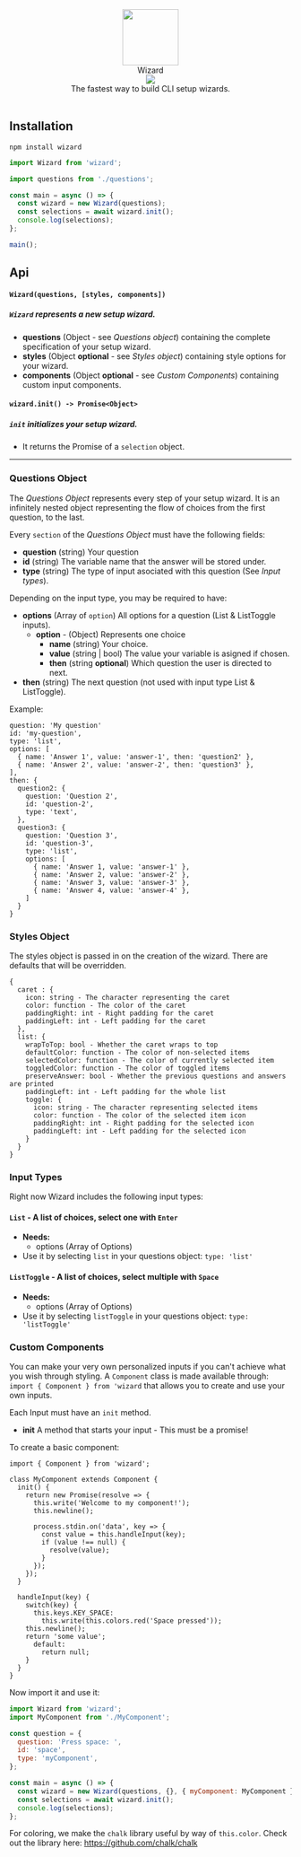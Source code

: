 <div align="center">
<img src="https://bit.ly/2CmaW7u" width="100" height="auto"  />
<br>
Wizard
<br>
<img src="https://media.giphy.com/media/cYeQv0qqTYvB7NvAvA/giphy.gif" />
<br>
The fastest way to build CLI setup wizards.
</div>
<br>

## Installation

`npm install wizard`

```javascript
import Wizard from 'wizard';

import questions from './questions';

const main = async () => {
  const wizard = new Wizard(questions);
  const selections = await wizard.init();
  console.log(selections);
};

main();
```

## Api

#### `Wizard(questions, [styles, components])`

##### `Wizard` represents a new setup wizard.

- **questions** (Object - see _Questions object_) containing the complete specification of your setup wizard.
- **styles** (Object **optional** - see _Styles object_) containing style options for your wizard.
- **components** (Object **optional** - see _Custom Components_) containing custom input components.

#### `wizard.init() -> Promise<Object>`

##### `init` initializes your setup wizard.

- It returns the Promise of a `selection` object.

---

### Questions Object

The _Questions Object_ represents every step of your setup wizard. It is an infinitely nested object representing the flow of choices from the first question, to the last.

Every `section` of the _Questions Object_ must have the following fields:

- **question** (string) Your question
- **id** (string) The variable name that the answer will be stored under.
- **type** (string) The type of input asociated with this question (See _Input types_).

Depending on the input type, you may be required to have:

- **options** (Array of `option`) All options for a question (List & ListToggle inputs).
  - **option** - (Object) Represents one choice
    - **name** (string) Your choice.
    - **value** (string | bool) The value your variable is asigned if chosen.
    - **then** (string **optional**) Which question the user is directed to next.
- **then** (string) The next question (not used with input type List & ListToggle).

Example:

```
question: 'My question'
id: 'my-question',
type: 'list',
options: [
  { name: 'Answer 1', value: 'answer-1', then: 'question2' },
  { name: 'Answer 2', value: 'answer-2', then: 'question3' },
],
then: {
  question2: {
    question: 'Question 2',
    id: 'question-2',
    type: 'text',
  },
  question3: {
    question: 'Question 3',
    id: 'question-3',
    type: 'list',
    options: [
      { name: 'Answer 1, value: 'answer-1' },
      { name: 'Answer 2, value: 'answer-2' },
      { name: 'Answer 3, value: 'answer-3' },
      { name: 'Answer 4, value: 'answer-4' },
    ]
  }
}
```

### Styles Object

The styles object is passed in on the creation of the wizard. There are defaults that will be overridden.

```
{
  caret : {
    icon: string - The character representing the caret
    color: function - The color of the caret
    paddingRight: int - Right padding for the caret
    paddingLeft: int - Left padding for the caret
  },
  list: {
    wrapToTop: bool - Whether the caret wraps to top
    defaultColor: function - The color of non-selected items
    selectedColor: function - The color of currently selected item
    toggledColor: function - The color of toggled items
    preserveAnswer: bool - Whether the previous questions and answers are printed
    paddingLeft: int - Left padding for the whole list
    toggle: {
      icon: string - The character representing selected items
      color: function - The color of the selected item icon
      paddingRight: int - Right padding for the selected icon
      paddingLeft: int - Left padding for the selected icon
    }
  }
}
```

### Input Types

Right now Wizard includes the following input types:

#### `List` - A list of choices, select one with `Enter`

- **Needs:**
  - options (Array of Options)
- Use it by selecting `list` in your questions object: `type: 'list'`

#### `ListToggle` - A list of choices, select multiple with `Space`

- **Needs:**
  - options (Array of Options)
- Use it by selecting `listToggle` in your questions object: `type: 'listToggle'`

### Custom Components

You can make your very own personalized inputs if you can't achieve what you wish through styling. A `Component` class is made available through: `import { Component } from 'wizard` that allows you to create and use your own inputs.

Each Input must have an `init` method.

- **init** A method that starts your input - This must be a promise!

To create a basic component:

```
import { Component } from 'wizard';

class MyComponent extends Component {
  init() {
    return new Promise(resolve => {
      this.write('Welcome to my component!');
      this.newline();

      process.stdin.on('data', key => {
        const value = this.handleInput(key);
        if (value !== null) {
          resolve(value);
        }
      });
    });
  }

  handleInput(key) {
    switch(key) {
      this.keys.KEY_SPACE:
        this.write(this.colors.red('Space pressed'));
	this.newline();
	return 'some value';
      default:
        return null;
    }
  }
}
```

Now import it and use it:

```javascript
import Wizard from 'wizard';
import MyComponent from './MyComponent';

const question = {
  question: 'Press space: ',
  id: 'space',
  type: 'myComponent',
};

const main = async () => {
  const wizard = new Wizard(questions, {}, { myComponent: MyComponent });
  const selections = await wizard.init();
  console.log(selections);
};
```

For coloring, we make the `chalk` library useful by way of `this.color`. Check out the library here: https://github.com/chalk/chalk
